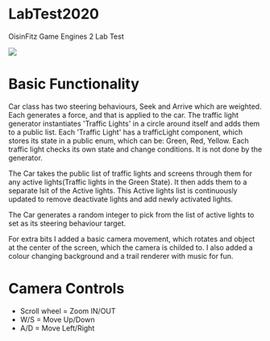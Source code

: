 # LabTest2020
 OisinFitz Game Engines 2 Lab Test
 
 [![](http://img.youtube.com/vi/m8t9sCUJGfs/0.jpg)](http://www.youtube.com/watch?v=m8t9sCUJGfs "")
 
 # Basic Functionality
 
Car class has two steering behaviours, Seek and Arrive which are weighted. Each generates a force, and that is applied to the car. The traffic light generator instantiates 'Traffic Lights' in a circle around itself and adds them to a public list. Each 'Traffic Light' has a trafficLight component, which stores its state in a public enum, which can be: Green, Red, Yellow. Each traffic light checks its own state and change conditions. It is not done by the generator. 
 
The Car takes the public list of traffic lights and screens through them for any active lights(Traffic lights in the Green State). It   then adds them to a separate lsit of the Active lights. This Active lights list is continuously updated to remove deactivate lights and   add newly activated lights.

The Car generates a random integer to pick from the list of active lights to set as its steering behaviour target.

For extra bits I added a basic camera movement, which rotates and object at the center of the screen, which the camera is childed to. I also added a colour changing background and a trail renderer with music for fun.

# Camera Controls
- Scroll wheel = Zoom IN/OUT
- W/S = Move Up/Down 
- A/D = Move Left/Right
